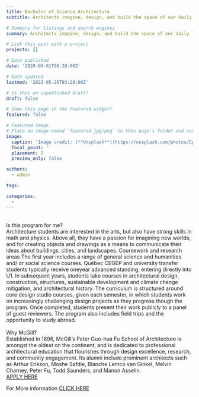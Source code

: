```yaml
---
title: Bachelor of Science Architecture
subtitle: Architects imagine, design, and build the space of our daily lives—whether on a small scale, such as a piece of furniture or a room, or on a much larger scale, such as a building, a city, or an entire landscape

# Summary for listings and search engines
summary: Architects imagine, design, and build the space of our daily lives—whether on a small scale, such as a piece of furniture or a room, or on a much larger scale, such as a building, a city, or an entire landscape

# Link this post with a project
projects: []

# Date published
date: '2020-06-01T08:30:00Z'

# Date updated
lastmod: '2022-05-26T03:28:00Z'

# Is this an unpublished draft?
draft: false

# Show this page in the Featured widget?
featured: false

# Featured image
# Place an image named `featured.jpg/png` in this page's folder and customize its options here.
image:
  caption: 'Image credit: [**Unsplash**](https://unsplash.com/photos/CpkOjOcXdUY)'
  focal_point: ''
  placement: 2
  preview_only: false

authors:
  - admin

tags:

categories:
  - 
---
```





<div> 
</br>
 Is this program for me? </br>
Architecture students are interested
in the arts, but also have strong skills
in math and physics. Above all, they
have a passion for imagining new
worlds, and for creating objects and
drawings as a means to communicate
their ideas about buildings, cities, and
landscapes.
Coursework
and research areas
The first year includes a range of
general science and humanities and/
or social science courses. Québec
CEGEP and university transfer
students typically receive oneyear advanced standing, entering
directly into U1. In subsequent years,
students take courses in architectural
design, construction, structures,
sustainable development and climate
change mitigation, and architectural
history. The curriculum is structured
around core design studio courses,
given each semester, in which
students work on increasingly
challenging design projects as they
progress though the program. Once
completed, students present their
work publicly to a panel of guest
reviewers. The program also includes
field trips and the opportunity to
study abroad.

</br>
</br>
Why McGill?
</br>
Established in 1896, McGill’s
Peter Guo-hua Fu School of
Architecture is amongst the oldest
on the continent, and is dedicated to
professional architectural education
that flourishes through design
excellence, research, and community
engagement. Its alumni include
prominent architects such as Arthur
Erikson, Moshe Safdie, Blanche
Lemco van Ginkel, Melvin Charney,
Peter Fu, Todd Saunders, and Manon
Asselin.


  </br>
  <a href = "https://www.mcgill.ca/undergraduate-admissions/apply" >APPLY HERE </a>

  For More information <a href = "https://www.mcgill.ca/engineering/files/engineering/arch_ug_brochure_2021_web.pdf" >CLICK HERE </a>

  

  <br/>
</div>


